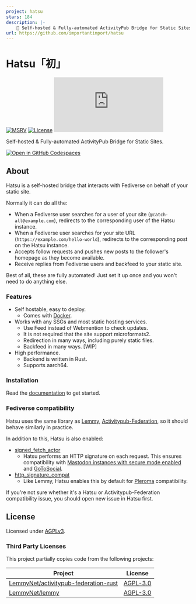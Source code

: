 ```yaml
---
project: hatsu
stars: 184
description: |-
    🩵 Self-hosted & Fully-automated ActivityPub Bridge for Static Sites.
url: https://github.com/importantimport/hatsu
---
```


# Hatsu「初」

[![MSRV](https://img.shields.io/badge/rust-1.80%2B-red)](.clippy.toml)
[![License](https://img.shields.io/github/license/importantimport/hatsu)](LICENSE)
[![Matrix](https://img.shields.io/matrix/importantimport%3Amatrix.org)](https://matrix.to/#/#importantimport:matrix.org)

Self-hosted & Fully-automated ActivityPub Bridge for Static Sites.

[![Open in GitHub Codespaces](https://github.com/codespaces/badge.svg)](https://codespaces.new/importantimport/hatsu?quickstart=1)

## About

Hatsu is a self-hosted bridge that interacts with Fediverse on behalf of your static site.

Normally it can do all the:

- When a Fediverse user searches for a user of your site (`@catch-all@example.com`), redirects to the corresponding user of the Hatsu instance.
- When a Fediverse user searches for your site URL (`https://example.com/hello-world`), redirects to the corresponding post on the Hatsu instance.
- Accepts follow requests and pushes new posts to the follower's homepage as they become available.
- Receive replies from Fediverse users and backfeed to your static site.

Best of all, these are fully automated! Just set it up once and you won't need to do anything else.

### Features

- Self hostable, easy to deploy.
  - Comes with [Docker](https://hatsu.cli.rs/admins/install-docker.html).
- Works with any SSGs and most static hosting services.
  - Use Feed instead of Webmention to check updates.
  - It is not required that the site support microformats2.
  - Redirection in many ways, including purely static files.
  - Backfeed in many ways. [WIP]
- High performance.
  - Backend is written in Rust.
  - Supports aarch64.
  <!-- - Frontend is written in Rust. -->

### Installation

Read the [documentation](https://hatsu.cli.rs) to get started.

### Fediverse compatibility

Hatsu uses the same library as [Lemmy](https://github.com/LemmyNet/lemmy), [Activitypub-Federation](https://github.com/LemmyNet/activitypub-federation-rust), so it should behave similarly in practice.

In addition to this, Hatsu is also enabled:

- [signed_fetch_actor](https://docs.rs/activitypub_federation/latest/activitypub_federation/config/struct.FederationConfigBuilder.html#method.signed_fetch_actor)
  - Hatsu performs an HTTP signature on each request. This ensures compatibility with [Mastodon instances with secure mode enabled](https://docs.joinmastodon.org/admin/config/#authorized_fetch) and [GoToSocial](https://docs.gotosocial.org/en/latest/federation/federating_with_gotosocial/#access-control).
- [http_signature_compat](https://docs.rs/activitypub_federation/latest/activitypub_federation/config/struct.FederationConfigBuilder.html#method.http_signature_compat)
  - Like Lemmy, Hatsu enables this by default for [Pleroma](https://git.pleroma.social/pleroma/pleroma/-/issues/2939) compatibility.

If you're not sure whether it's a Hatsu or Activitypub-Federation compatibility issue, you should open new issue in Hatsu first.

<!-- ### TODO

- Upgrade dependencies
  - axum 0.7
    - https://github.com/LemmyNet/activitypub-federation-rust/issues/87
    - utoipa-swagger-ui 5.0
  - axum-extra 0.9
    - use typed-routing (https://github.com/tokio-rs/axum/issues/2218, https://github.com/ibraheemdev/matchit/issues/13)
  - activitypub-federation 0.5
    - https://github.com/tokio-rs/axum/pull/2398
    - https://github.com/hyperium/hyper-util/pull/66
  - Using AFIT / RPITIT instead of `async-trait`
- Performance improvements
  - https://github.com/TechEmpower/FrameworkBenchmarks/issues/8501#issuecomment-1780275745
  - sonic-rs (required nightly) / simd-json
  - uuid-simd -->

<!-- ### Useful links

#### ActivityPub

- https://github.com/LemmyNet/activitypub-federation-rust/tree/main/examples/
- https://github.com/LemmyNet/lemmy/tree/main/crates/apub/
- https://blog.joinmastodon.org/2018/06/how-to-implement-a-basic-activitypub-server/

#### SeaORM

- https://www.sea-ql.org/SeaORM/docs/basic-crud/basic-schema/
- https://github.com/SeaQL/sea-orm/tree/master/examples/axum_example/
- https://github.com/SeaQL/sea-orm/blob/master/tests/basic.rs

#### OpenAPI

- https://github.com/juhaku/utoipa/tree/master/examples/todo-axum

#### Leptos

- https://github.com/leptos-rs/start-axum
- https://github.com/leptos-rs/start-axum-workspace

#### Shuttle

- https://docs.shuttle.rs/migration/migrating-to-shuttle
- https://github.com/shuttle-hq/shuttle/issues/179#issuecomment-1203536025 -->

## License

Licensed under [AGPLv3](LICENSE).

### Third Party Licenses

This project partially copies code from the following projects:

| Project                                                                                         | License                                                                               |
| ----------------------------------------------------------------------------------------------- | ------------------------------------------------------------------------------------- |
| [LemmyNet/activitypub-federation-rust](https://github.com/LemmyNet/activitypub-federation-rust) | [AGPL-3.0](https://github.com/LemmyNet/activitypub-federation-rust/blob/main/LICENSE) |
| [LemmyNet/lemmy](https://github.com/LemmyNet/lemmy)                                             | [AGPL-3.0](https://github.com/LemmyNet/lemmy/blob/main/LICENSE)                       |

